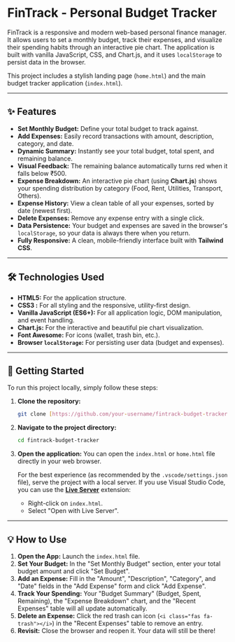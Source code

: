 # FinTrack - Personal Budget Tracker

FinTrack is a responsive and modern web-based personal finance manager. It allows users to set a monthly budget, track their expenses, and visualize their spending habits through an interactive pie chart. The application is built with vanilla JavaScript, CSS, and Chart.js, and it uses `localStorage` to persist data in the browser.

This project includes a stylish landing page (`home.html`) and the main budget tracker application (`index.html`).

---

## ✨ Features

* **Set Monthly Budget:** Define your total budget to track against.
* **Add Expenses:** Easily record transactions with amount, description, category, and date.
* **Dynamic Summary:** Instantly see your total budget, total spent, and remaining balance.
* **Visual Feedback:** The remaining balance automatically turns red when it falls below ₹500.
* **Expense Breakdown:** An interactive pie chart (using **Chart.js**) shows your spending distribution by category (Food, Rent, Utilities, Transport, Others).
* **Expense History:** View a clean table of all your expenses, sorted by date (newest first).
* **Delete Expenses:** Remove any expense entry with a single click.
* **Data Persistence:** Your budget and expenses are saved in the browser's `localStorage`, so your data is always there when you return.
* **Fully Responsive:** A clean, mobile-friendly interface built with **Tailwind CSS**.

---

## 🛠️ Technologies Used

* **HTML5:** For the application structure.
* **CSS3 :** For all styling and the responsive, utility-first design.
* **Vanilla JavaScript (ES6+):** For all application logic, DOM manipulation, and event handling.
* **Chart.js:** For the interactive and beautiful pie chart visualization.
* **Font Awesome:** For icons (wallet, trash bin, etc.).
* **Browser `localStorage`:** For persisting user data (budget and expenses).

---

## 🏁 Getting Started

To run this project locally, simply follow these steps:

1.  **Clone the repository:**
    ```bash
    git clone [https://github.com/your-username/fintrack-budget-tracker.git](https://github.com/your-username/fintrack-budget-tracker.git)
    ```

2.  **Navigate to the project directory:**
    ```bash
    cd fintrack-budget-tracker
    ```

3.  **Open the application:**
    You can open the `index.html` or `home.html` file directly in your web browser.

    For the best experience (as recommended by the `.vscode/settings.json` file), serve the project with a local server. If you use Visual Studio Code, you can use the [**Live Server**](https://marketplace.visualstudio.com/items?itemName=ritwickdey.LiveServer) extension:
    * Right-click on `index.html`.
    * Select "Open with Live Server".

---

## 💡 How to Use

1.  **Open the App:** Launch the `index.html` file.
2.  **Set Your Budget:** In the "Set Monthly Budget" section, enter your total budget amount and click "Set Budget".
3.  **Add an Expense:** Fill in the "Amount", "Description", "Category", and "Date" fields in the "Add Expense" form and click "Add Expense".
4.  **Track Your Spending:** Your "Budget Summary" (Budget, Spent, Remaining), the "Expense Breakdown" chart, and the "Recent Expenses" table will all update automatically.
5.  **Delete an Expense:** Click the red trash can icon (`<i class="fas fa-trash"></i>`) in the "Recent Expenses" table to remove an entry.
6.  **Revisit:** Close the browser and reopen it. Your data will still be there!

